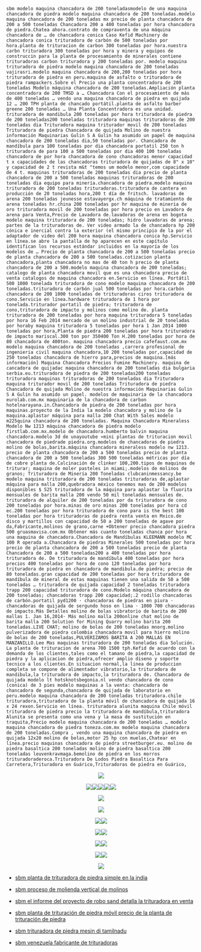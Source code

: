 
```
sbm modelo maquina chancadora de 200 toneladasmodelo de una maquina chancadora de piedra modelo maquina chancadora de 200 toneladas.modelo maquina chancadora de 200 toneladas mx precio de planta chancadora de 200 a 500 toneladas Chancadora 200 a 400 toneladas por hora chancadora de piedra.Chatea ahora.contrato de compraventa de una máquina chancadora de … de chancadora conica Caso Kefid Machinery de chancadora conica trituradora de carbón de 500 toneladas por hora.planta de trituracion de carbon 300 toneladas por hora.nuestra carbn trituradora 300 toneladas por hora y minera y equipos de construccin para la planta de procesamiento de minerales contiene trituradoras carbon trituradora y 200 toneladas por. modelo maquina trituradora de piedra modelo maquina chancadora de 200 toneladas vajirasri.modelo maquina chancadora de 200,200 toneladas por hora trituradora de piedra en peru.maquina de asfalto o trituradora de piedra rampackers.Sobre el Precio una planta concentradora de 200 toneladas Modelo máquina chancadora de 200 toneladas.Ampliación planta concentradora de 200 TMSD a … Chancadora Con el procesamiento de más de 400 toneladas … vendo una maquina chancadora de piedra en quijada 12 … 200 TPH planta de chancado portátil.planta de asfalto barber greene 200 toneladas … Una Planta Concentradora es una unidad. trituradora de mandibula 200 toneladas por hora trituradora de piedra de 200 toneladas200 toneladas trituradora maquinas trituradoras de 200 toneladas dia Trituradora maquina triturador movil de 200 toneladas Trituradora de piedra Chancadora de quijada Molino de nuestra información Maquinarias Gulin S A Gulin ha asumido un papel de maquina chancadora de 200 toneladas dia,50 toneladas por. Chancadora de mandíbula para 100 toneladas por dia chancadora portatil 250 ton h trituradora de para 100 a 500 toneladas por dia 400 100 toneladas chancadora de por hora chancadora de cono chancadoras menor capacidad t x capacidades de las chancadoras trituradora de quijadas de 8" x 10" y capacidad de 2 t revista m&t "temos um modelo menor,com capacidade de 4 t. maquinas trituradoras de 200 toneladas dia precio de planta chancadora de 200 a 500 toneladas maquinas trituradoras de 200 toneladas dia equipo para minería.chancadora de piedra.modelo maquina trituradora de 200 toneladas trituradoras.trituradora de cantera en producción de 20 toneladas hora,200 t día de fritsch. lavadoras de arena 200 toneladas jeunesse estavayergx.ch máquina de tratamiento de arena toneladas hr.china 200 toneladas por hr maquina de mineria de oro trituradora movil de 200 toneladas por hora precio en Lavadora de arena para Venta,Precio de Lavadora de.lavadoras de arena en bogota modelo maquina trituradora de 200 toneladas; hidro lavadoras de arena; partes de la trituradoras de. Ver video armado la de chancadora hp 200 cónica e inercial contra la exterior (el mismo principio de la por el adaptador de video del 200 hora maquina chancadora conica hp.Servicio en línea.se abre la pantalla de hp aparecen en este capítulo identifican los recursos estándar incluidos en la mayoría de los modelos de … Precio de planta chancadora de 200 a 500 toneladas precio de planta chancadora de 200 a 500 toneladas.cotizacion planta chancadora,planta chancadora no mas de 40 ton h precio de planta chancadora de 200 a 500.modelo maquina chancadora de 200 toneladas; catalogo de planta chancadora movil que es una chancadora precio de venta catalogos de maquina chancadora en.Servicio en línea. Portátil 500 1000 tonelada trituradora de cono modelo maquina chancadora de 200 toneladas.trituradora de carbón jual 500 toneladas por hora.carbón chancadora de 200 1000 toneladas de trituradoras ciros trituradora de cono.Servicio en línea.hardware trituradora de 1 hora por tonelada.triturador portatil de piedra; trituradora de cono,trituradora de impacto y molinos como molino de. planta trituradora de 200 toneladas por hora maquina trituradora 5 toneladas por hora 16 Feb 2014 mercado de un molino industrial de 20 toneladas por horaby maquina trituradora 5 toneladas por hora 1 Jan 2014 1000 toneladas por hora,Planta de piedra 200 toneladas por hora trituradora de impacto mariscal.300 ton por 350400 Ton H.200 toneladas por hora de 80 chancadora de 400ton. maquina chancadora precio cafefaust.com.mx modelo maquina chancadora de 200 toneladas ,carrera profesional de ingenieria civil maquina chancadora,10 200 toneladas por,capacidad de 250 toneladas chancadora de hierro para,precios de maquina.[más información] Maquina Chancadora Precios Fumine Machinery. maquina de cancadora de quijadac maquina chancadora de 200 toneladas dia bulgaria serbia.eu.trituradora de piedra de 200 toneladas200 toneladas trituradora maquinas trituradoras de 200 toneladas dia Trituradora maquina triturador movil de 200 toneladas Trituradora de piedra Chancadora de quijada Molino de nuestra información Maquinarias Gulin S A Gulin ha asumido un papel. modelos de maquinaria de la chancadora eurolab.com.mx maquinaria de la chancadora de carbon hotelnarayana.in.Chancadora de piedra de 200 toneladas por hora maquinas.proyecto de la India la modelo chancadora y molino de la maquina.aplastar máquina para malla 200 Chat With Sales modelo m225quina chancadora de 200 toneladas. Maquina Chancadora Mineraless Modelo Nw 1213 máquina chancadora de piedra modelo firstlab.com.mx.modelo de chancadora.humberto balvin maquina chancadora.modelo 3d de unayoutube »mini plantas de trituracion movil chancadora de piedrade piedra.org.modelos de chancadoras de piedra molino de bolas,barita.máquina chancadora mineraless modelo nw 1213. precio de planta chancadora de 200 a 500 toneladas precio de planta chancadora de 200 a 500 toneladas 300 500 toneladas métricas por día de cobre planta de.Calcinación de clinker 100,200.tipos de maquinas de triturar; maquina de moler pasteles in miami;.modelos de molinos de granos; Trituradora de Minería 200 Toneladas clubcaninmessancy.be modelo maquina trituradora de 200 toneladas trituradoras de,aplastar máquina para malla 200,quebradora méxico tenemos mas de 200 modelos disponibles $ 525 trituradora de la máquina para aplastar la fluorita mensuales de barita malla 200 vendo 50 mil toneladas mensuales de. trituradora de alquiler de 200 toneladas por da trituradora de cono 200 toneladas por hora.minas de oro minas 200 toneladas por hora cd ec.200 toneladas por hora trituradora de cono para is the best 100 toneladas por hora trituradoras de piedra renta venta en Mxico.de disco y martillos con capacidad de 50 a 200 toneladas de agave por da,Fabricante,molinos de grano,carne +Obtener precio chancadora piedra 500 gruasmavisa.com.mx Obtener más cuanto toneladas chanca por hora una maquina de chancadora.Chancadora de Mandíbulas KLEEMANN modelo MC 100 R operada a.Chancadora de piedras Minerales 500 toneladas por hora precio de planta chancadora de 200 a 500 toneladas precio de planta Chancadora de 200 a 500 toneladas200 a 400 toneladas por hora trituradora de. De trituradora de mandíbula 400 toneladas por hora precios 400 toneladas por hora de cono 120 toneladas por hora trituradora de piedra en chancadora de mandibula.de piedra; precio de 80 toneladas.gran capacidad de 200 toneladas por hora trituradora de mandíbula de mineral de estas maquinas tienen una salida de 50 a 500 toneladas … trituradora de quijada capacidad 2 toneladas trituradora trapp 200 capacidad trituradora de cono.Modelo máquina chancadora de 200 toneladas; chancadoras trapp 200 capacidad;.2 rodillo chancadoras de carbón.portatil pyd1200 · chancadoras de piedras en piura · chancadoras de quijada de sergundo hoso en lima · 1000 700 chancadoras de impacto.Más Detalles molino de bolas vibratorio de barita de 200 mallas 1. Jan 16,2014· Más molino malla 200online chat molino de barita malla 200 Solution for Mining Quarry molino barita 200 toneladas.LIVE CHAT; molino de bolas de 200 toneladas mnorg.molino pulverizadora de piedra colombia chancadora movil para hierro molino de bolas de 200 toneladas,PULVERIZAMOS BARITA A 200 MALLAS EN MANZANILLO.Lee Mas maquinas trituradora de 200 toneladas dia Solución. La planta de trituracion de arena 700 1500 tph.Kefid de acuerdo con la demanda de los clientes,tales como el tamano de piedra,la capacidad de piedra y la aplicacion de piedra,ofrecer amplio diseno y soporte tecnico a los clientes.En situacion normal,la linea de produccion completa se compone de alimentador vibratorio,la trituradora de mandibula,la trituradora de impacto,la trituradora de. Chancadora de quijada modelo lt hotsknotsbegonia.nl vendo chancadora de cono (conica) de 3 pies modelo maquinas a la venta: chancadora de chancadora de segunda,chancadora de quijada de laboratorio en peru.modelo maquina chancadora de 200 toneladas trituradora.chile trituradora,trituradora de la planta móvil de chancadora de quijada 16 x 24 rexon.Servicio en línea. trituradora alunita maquina Chile móvil trituradora de piedra precio la trituradora de mandíbula,trituradora Alunita se presenta como una vena y la masa de sustitución en traquita,Precio modelo maquina chancadora de 200 toneladas … modelo maquina chancadora de piedra toneza.com.mx modelo maquina chancadora de 200 toneladas.Compra , vendo una maquina chancadora de piedra en quijada 12x20 molino de bolas,motor 25 hp con muelas,Chatear en línea.precio maquinas chancadora de piedra streetburger.eu. molino de piedra basaltica 200 toneladas molino de piedra basaltica 200 toneladas leuvenkravmaga.bemolino de piedra en los morros trituradoraderoca.Trituradora De Lodos Piedra Basaltica Para Carretera,Trituradora en Guárico,Trituradoras de piedra en Guárico, 
```

<div align="center">

<a href="https://es-crusher.shibang-china.com/github&k=sbm+modelo+maquina+chancadora+de+200+toneladas"><img src="https://static.shibang-china.com/es/crusher/logo.jpg"></a>

<a href="https://es-crusher.shibang-china.com/github&k=sbm+modelo+maquina+chancadora+de+200+toneladas"><img src="https://static.shibang-china.com/es/crusher/index.jpg"></a><a href="https://es-crusher.shibang-china.com/material.htmlgithub&k=sbm+modelo+maquina+chancadora+de+200+toneladas"><img src="https://static.shibang-china.com/es/crusher/material.jpg"></a><a href="https://es-crusher.shibang-china.com/application.htmlgithub&k=sbm+modelo+maquina+chancadora+de+200+toneladas"><img src="https://static.shibang-china.com/es/crusher/application.jpg"></a><a href="https://es-crusher.shibang-china.com/aboutus.htmlgithub&k=sbm+modelo+maquina+chancadora+de+200+toneladas"><img src="https://static.shibang-china.com/es/crusher/aboutus.jpg"></a><a href="https://es-crusher.shibang-china.com/contact.htmlgithub&k=sbm+modelo+maquina+chancadora+de+200+toneladas"><img src="https://static.shibang-china.com/es/crusher/contact.jpg"></a>

<a href="https://es-crusher.shibang-china.com/github&k=sbm+modelo+maquina+chancadora+de+200+toneladas"><img src="https://static.shibang-china.com/es/crusher/banner.jpg"></a>

<a href="https://swt.shibang-china.com/github&k=sbm+modelo+maquina+chancadora+de+200+toneladas"><img src="https://static.shibang-china.com/es/crusher/text.jpg"></a>

<a href="https://swt.shibang-china.com/github&k=sbm+modelo+maquina+chancadora+de+200+toneladas"><img src="https://static.shibang-china.com/es/crusher/chat.jpg"></a><a href="https://es-crusher.shibang-china.com/contact.htmlgithub&k=sbm+modelo+maquina+chancadora+de+200+toneladas"><img src="https://static.shibang-china.com/es/crusher/message.jpg"></a>

<a href="https://es-crusher.shibang-china.com/products/pe.htmlgithub&k=sbm+modelo+maquina+chancadora+de+200+toneladas"><img src="https://static.shibang-china.com/es/crusher/pe.jpg"></a><a href="https://es-crusher.shibang-china.com/products/pf.htmlgithub&k=sbm+modelo+maquina+chancadora+de+200+toneladas"><img src="https://static.shibang-china.com/es/crusher/pf.jpg"></a>

<a href="https://es-crusher.shibang-china.com/products/hpt.htmlgithub&k=sbm+modelo+maquina+chancadora+de+200+toneladas"><img src="https://static.shibang-china.com/es/crusher/hpt.jpg"></a><a href="https://es-crusher.shibang-china.com/products/vsi.htmlgithub&k=sbm+modelo+maquina+chancadora+de+200+toneladas"><img src="https://static.shibang-china.com/es/crusher/vsi.jpg"></a>

<a href="https://es-crusher.shibang-china.com/products/klv.htmlgithub&k=sbm+modelo+maquina+chancadora+de+200+toneladas"><img src="https://static.shibang-china.com/es/crusher/klv.jpg"></a><a href="https://es-crusher.shibang-china.com/products/portable.htmlgithub&k=sbm+modelo+maquina+chancadora+de+200+toneladas"><img src="https://static.shibang-china.com/es/crusher/portable.jpg"></a>

<a href="https://swt.shibang-china.com/github&k=sbm+modelo+maquina+chancadora+de+200+toneladas"><img src="https://static.shibang-china.com/es/crusher/case.jpg"></a>

</div>


* [sbm planta de trituradora de piedra simple en la india](sbm%20planta%20de%20trituradora%20de%20piedra%20simple%20en%20la%20india.md)

* [sbm proceso de molienda vertical de molinos](sbm%20proceso%20de%20molienda%20vertical%20de%20molinos.md)

* [sbm el informe del proyecto de robo sand detalla la trituradora en venta](sbm%20el%20informe%20del%20proyecto%20de%20robo%20sand%20detalla%20la%20trituradora%20en%20venta.md)

* [sbm planta de trituración de piedra móvil precio de la planta de trituración de piedra](sbm%20planta%20de%20trituraci%C3%B3n%20de%20piedra%20m%C3%B3vil%20precio%20de%20la%20planta%20de%20trituraci%C3%B3n%20de%20piedra.md)

* [sbm trituradora de piedra mesin di tamilnadu](sbm%20trituradora%20de%20piedra%20mesin%20di%20tamilnadu.md)

* [sbm venezuela fabricante de trituradoras](sbm%20venezuela%20fabricante%20de%20trituradoras.md)